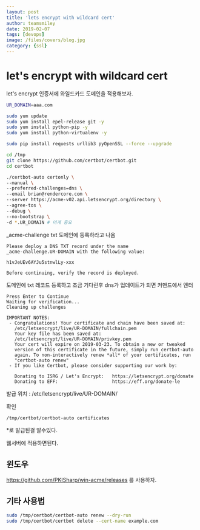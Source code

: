 ```yaml
---
layout: post
title: 'lets encrypt with wildcard cert' 
author: teamsmiley
date: 2019-02-07
tags: [devops]
image: /files/covers/blog.jpg
category: {ssl}
---
```


# let's encrypt with wildcard cert

let's encrypt 인증서에 와일드카드 도메인을 적용해보자.

```bash
UR_DOMAIN=aaa.com

sudo yum update
sudo yum install epel-release git -y
sudo yum install python-pip -y
sudo yum install python-virtualenv -y

sudo pip install requests urllib3 pyOpenSSL --force --upgrade

cd /tmp
git clone https://github.com/certbot/certbot.git 
cd certbot

./certbot-auto certonly \
--manual \
--preferred-challenges=dns \
--email brian@rendercore.com \
--server https://acme-v02.api.letsencrypt.org/directory \
--agree-tos \
--debug \
--no-bootstrap \
-d *.UR_DOMAIN # 이게 중요
```


_acme-challenge txt 도메인에 등록하라고 나옴

```
Please deploy a DNS TXT record under the name
_acme-challenge.UR-DOMAIN with the following value:

h1vJeUEv6AYJu5stnwlLy-xxx

Before continuing, verify the record is deployed.
```

도메인에 txt 레코드 등록하고 조금 기다린후 dns가 업데이트가 되면 커맨드에서 엔터 

```
Press Enter to Continue
Waiting for verification...
Cleaning up challenges

IMPORTANT NOTES:
 - Congratulations! Your certificate and chain have been saved at:
   /etc/letsencrypt/live/UR-DOMAIN/fullchain.pem
   Your key file has been saved at:
   /etc/letsencrypt/live/UR-DOMAIN/privkey.pem
   Your cert will expire on 2019-03-23. To obtain a new or tweaked
   version of this certificate in the future, simply run certbot-auto
   again. To non-interactively renew *all* of your certificates, run
   "certbot-auto renew"
 - If you like Certbot, please consider supporting our work by:

   Donating to ISRG / Let's Encrypt:   https://letsencrypt.org/donate
   Donating to EFF:                    https://eff.org/donate-le
```

발급 위치 : /etc/letsencrypt/live/UR-DOMAIN/

확인

```bash
/tmp/certbot/certbot-auto certificates
```

*로 발급된걸 알수있다.

웹서버에 적용하면된다.

## 윈도우 
<https://github.com/PKISharp/win-acme/releases> 를 사용하자.


## 기타 사용법

```bash
sudo /tmp/certbot/certbot-auto renew --dry-run
sudo /tmp/certbot/certbot delete --cert-name example.com
```
